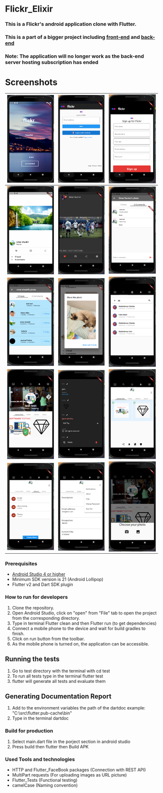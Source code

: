 # Flickr_Elixir
### This is a Flickr's android application clone with Flutter.

### This is a part of a bigger project including [front-end](https://github.com/omarelwakil/SWFrontend) and [back-end](https://github.com/yousefwalid/SpotifyElGhalaba)

### Note: The application will no longer work as the back-end server hosting subscription has ended

# Screenshots
![](screenshots/screenshot_1.png) |![](screenshots/screenshot_2.png) |![](screenshots/screenshot_3.png)
:-----------------------------:|:-----------------------------:|:-----------------------------:
![](screenshots/screenshot_4.png) |![](screenshots/screenshot_5.png) |![](screenshots/screenshot_6.png)
![](screenshots/screenshot_7.png) |![](screenshots/screenshot_8.png) |![](screenshots/screenshot_9.png)
![](screenshots/screenshot_10.png) |![](screenshots/screenshot_11.png) |![](screenshots/screenshot_12.png)
![](screenshots/screenshot_13.png) |![](screenshots/screenshot_14.png) |![](screenshots/screenshot_15.png)


### Prerequisites
- [Android Studio 4 or higher](https://developer.android.com/studio/)
- Minimum SDK version is 21 (Android Lollipop)
- Flutter v2 and Dart SDK plugin

### How to run for developers
1. Clone the repository. 
2. Open Android Studio, click on "open" from "File" tab to open the project from the corresponding directory. 
3. Type in terminal Flutter clean and then Flutter run (to get dependencies)
4. Connect a mobile phone to the device and wait for build gradles to finish. 
5. Click on run button from the toolbar.
6. As the mobile phone is turned on, the application can be accessible.

## Running the tests
1. Go to test directory with the terminal with cd test
2. To run all tests type in the terminal flutter test
3. flutter will generate all tests and evaluate them
 
## Generating Documentation Report
1. Add to the environment variables the path of the dartdoc example: "C:\src\flutter\.pub-cache\bin"
2. Type in the terminal dartdoc 

### Build for production
1. Select main.dart file in the porject section in android studio
2. Press build then flutter then Build APK

### Used Tools and technologies
- HTTP and Flutter_FaceBook packages (Connection with REST API)
- MultiPart requests (For uploading images as URL picture) 
- Flutter_Tests (Functional testing)
- camelCase (Naming convention)
